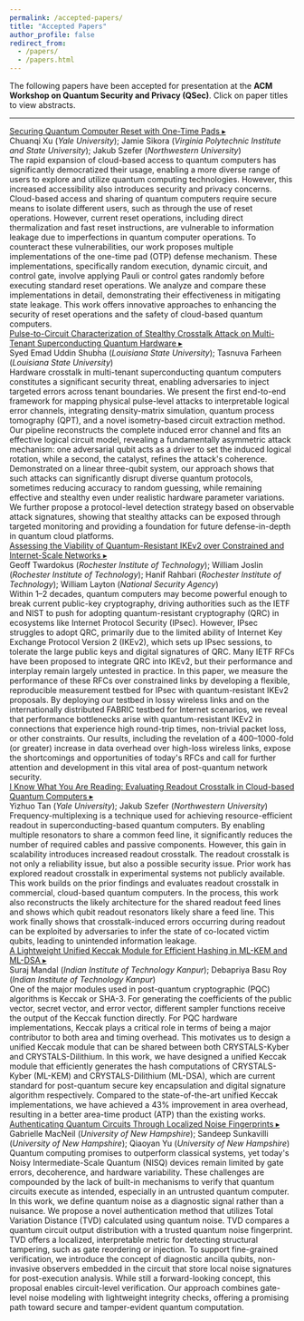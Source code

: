 ```yaml
---
permalink: /accepted-papers/
title: "Accepted Papers"
author_profile: false
redirect_from: 
  - /papers/
  - /papers.html
---
```


<script>
function toggleAbstract(element) {
    const abstract = element.nextElementSibling.nextElementSibling;
    const indicator = element.querySelector('.expand-indicator');
    
    if (abstract.classList.contains('show')) {
        abstract.classList.remove('show');
        indicator.textContent = '▸';
    } else {
        abstract.classList.add('show');
        indicator.textContent = '▾';
    }
}
</script>

The following papers have been accepted for presentation at the **ACM Workshop on Quantum Security and Privacy (QSec)**. Click on paper titles to view abstracts.

---

<div class="paper-container">
    <a href="#" class="paper-title" onclick="toggleAbstract(this); return false;">
        Securing Quantum Computer Reset with One-Time Pads
        <span class="expand-indicator">▸</span>
    </a>
    <div class="paper-authors">
        Chuanqi Xu (<em>Yale University</em>); Jamie Sikora (<em>Virginia Polytechnic Institute and State University</em>); Jakub Szefer (<em>Northwestern University</em>)
    </div>
    <div class="paper-abstract">
        The rapid expansion of cloud-based access to quantum computers has significantly democratized their usage, enabling a more diverse range of users to explore and utilize quantum computing technologies. However, this increased accessibility also introduces security and privacy concerns. Cloud-based access and sharing of quantum computers require secure means to isolate different users, such as through the use of reset operations. However, current reset operations, including direct thermalization and fast reset instructions, are vulnerable to information leakage due to imperfections in quantum computer operations. To counteract these vulnerabilities, our work proposes multiple implementations of the one-time pad (OTP) defense mechanism. These implementations, specifically random execution, dynamic circuit, and control gate, involve applying Pauli or control gates randomly before executing standard reset operations. We analyze and compare these implementations in detail, demonstrating their effectiveness in mitigating state leakage. This work offers innovative approaches to enhancing the security of reset operations and the safety of cloud-based quantum computers.
    </div>
</div>

<div class="paper-container">
    <a href="#" class="paper-title" onclick="toggleAbstract(this); return false;">
        Pulse-to-Circuit Characterization of Stealthy Crosstalk Attack on Multi-Tenant Superconducting Quantum Hardware
        <span class="expand-indicator">▸</span>
    </a>
    <div class="paper-authors">
        Syed Emad Uddin Shubha (<em>Louisiana State University</em>); Tasnuva Farheen (<em>Louisiana State University</em>)
    </div>
    <div class="paper-abstract">
        Hardware crosstalk in multi-tenant superconducting quantum computers constitutes a significant security threat, enabling adversaries to inject targeted errors across tenant boundaries. We present the first end-to-end framework for mapping physical pulse-level attacks to interpretable logical error channels, integrating density-matrix simulation, quantum process tomography (QPT), and a novel isometry-based circuit extraction method. Our pipeline reconstructs the complete induced error channel and fits an effective logical circuit model, revealing a fundamentally asymmetric attack mechanism: one adversarial qubit acts as a driver to set the induced logical rotation, while a second, the catalyst, refines the attack's coherence. Demonstrated on a linear three-qubit system, our approach shows that such attacks can significantly disrupt diverse quantum protocols, sometimes reducing accuracy to random guessing, while remaining effective and stealthy even under realistic hardware parameter variations. We further propose a protocol-level detection strategy based on observable attack signatures, showing that stealthy attacks can be exposed through targeted monitoring and providing a foundation for future defense-in-depth in quantum cloud platforms.
    </div>
</div>

<div class="paper-container">
    <a href="#" class="paper-title" onclick="toggleAbstract(this); return false;">
        Assessing the Viability of Quantum-Resistant IKEv2 over Constrained and Internet-Scale Networks
        <span class="expand-indicator">▸</span>
    </a>
    <div class="paper-authors">
        Geoff Twardokus (<em>Rochester Institute of Technology</em>); William Joslin (<em>Rochester Institute of Technology</em>); Hanif Rahbari (<em>Rochester Institute of Technology</em>); William Layton (<em>National Security Agency</em>)
    </div>
    <div class="paper-abstract">
        Within 1–2 decades, quantum computers may become powerful enough to break current public-key cryptography, driving authorities such as the IETF and NIST to push for adopting quantum-resistant cryptography (QRC) in ecosystems like Internet Protocol Security (IPsec). However, IPsec struggles to adopt QRC, primarily due to the limited ability of Internet Key Exchange Protocol Version 2 (IKEv2), which sets up IPsec sessions, to tolerate the large public keys and digital signatures of QRC. Many IETF RFCs have been proposed to integrate QRC into IKEv2, but their performance and interplay remain largely untested in practice. In this paper, we measure the performance of these RFCs over constrained links by developing a flexible, reproducible measurement testbed for IPsec with quantum-resistant IKEv2 proposals. By deploying our testbed in lossy wireless links and on the internationally distributed FABRIC testbed for Internet scenarios, we reveal that performance bottlenecks arise with quantum-resistant IKEv2 in connections that experience high round-trip times, non-trivial packet loss, or other constraints. Our results, including the revelation of a 400–1000-fold (or greater) increase in data overhead over high-loss wireless links, expose the shortcomings and opportunities of today's RFCs and call for further attention and development in this vital area of post-quantum network security.
    </div>
</div>

<div class="paper-container">
    <a href="#" class="paper-title" onclick="toggleAbstract(this); return false;">
        I Know What You Are Reading: Evaluating Readout Crosstalk in Cloud-based Quantum Computers
        <span class="expand-indicator">▸</span>
    </a>
    <div class="paper-authors">
        Yizhuo Tan (<em>Yale University</em>); Jakub Szefer (<em>Northwestern University</em>)
    </div>
    <div class="paper-abstract">
        Frequency-multiplexing is a technique used for achieving resource-efficient readout in superconducting-based quantum computers. By enabling multiple resonators to share a common feed line, it significantly reduces the number of required cables and passive components. However, this gain in scalability introduces increased readout crosstalk. The readout crosstalk is not only a reliability issue, but also a possible security issue. Prior work has explored readout crosstalk in experimental systems not publicly available. This work builds on the prior findings and evaluates readout crosstalk in commercial, cloud-based quantum computers. In the process, this work also reconstructs the likely architecture for the shared readout feed lines and shows which qubit readout resonators likely share a feed line. This work finally shows that crosstalk-induced errors occurring during readout can be exploited by adversaries to infer the state of co-located victim qubits, leading to unintended information leakage.
    </div>
</div>

<div class="paper-container">
    <a href="#" class="paper-title" onclick="toggleAbstract(this); return false;">
        A Lightweight Unified Keccak Module for Efficient Hashing in ML-KEM and ML-DSA
        <span class="expand-indicator">▸</span>
    </a>
    <div class="paper-authors">
        Suraj Mandal (<em>Indian Institute of Technology Kanpur</em>); Debapriya Basu Roy (<em>Indian Institute of Technology Kanpur</em>)
    </div>
    <div class="paper-abstract">
        One of the major modules used in post-quantum cryptographic (PQC) algorithms is Keccak or SHA-3. For generating the coefficients of the public vector, secret vector, and error vector, different sampler functions receive the output of the Keccak function directly. For PQC hardware implementations, Keccak plays a critical role in terms of being a major contributor to both area and timing overhead. This motivates us to design a unified Keccak module that can be shared between both CRYSTALS-Kyber and CRYSTALS-Dilithium. In this work, we have designed a unified Keccak module that efficiently generates the hash computations of CRYSTALS-Kyber (ML-KEM) and CRYSTALS-Dilithium (ML-DSA), which are current standard for post-quantum secure key encapsulation and digital signature algorithm respectively. Compared to the state-of-the-art unified Keccak implementations, we have achieved a 43% improvement in area overhead, resulting in a better area-time product (ATP) than the existing works.
    </div>
</div>

<div class="paper-container">
    <a href="#" class="paper-title" onclick="toggleAbstract(this); return false;">
        Authenticating Quantum Circuits Through Localized Noise Fingerprints
        <span class="expand-indicator">▸</span>
    </a>
    <div class="paper-authors">
        Gabrielle MacNeil (<em>University of New Hampshire</em>); Sandeep Sunkavilli (<em>University of New Hampshire</em>); Qiaoyan Yu (<em>University of New Hampshire</em>)
    </div>
    <div class="paper-abstract">
        Quantum computing promises to outperform classical systems, yet today's Noisy Intermediate-Scale Quantum (NISQ) devices remain limited by gate errors, decoherence, and hardware variability. These challenges are compounded by the lack of built-in mechanisms to verify that quantum circuits execute as intended, especially in an untrusted quantum computer. In this work, we define quantum noise as a diagnostic signal rather than a nuisance. We propose a novel authentication method that utilizes Total Variation Distance (TVD) calculated using quantum noise. TVD compares a quantum circuit output distribution with a trusted quantum noise fingerprint. TVD offers a localized, interpretable metric for detecting structural tampering, such as gate reordering or injection. To support fine-grained verification, we introduce the concept of diagnostic ancilla qubits, non-invasive observers embedded in the circuit that store local noise signatures for post-execution analysis. While still a forward-looking concept, this proposal enables circuit-level verification. Our approach combines gate-level noise modeling with lightweight integrity checks, offering a promising path toward secure and tamper-evident quantum computation.
    </div>
</div>